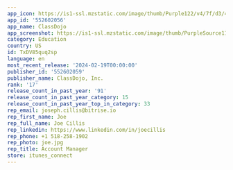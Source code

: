 ```yaml
---
app_icon: https://is1-ssl.mzstatic.com/image/thumb/Purple122/v4/7f/d3/46/7fd34667-95e3-a8f2-57c9-f18cc27ad788/AppIcon-0-1x_U007epad-0-0-sRGB-85-220-0.png/1024x1024bb.png
app_id: '552602056'
app_name: ClassDojo
app_screenshot: https://is1-ssl.mzstatic.com/image/thumb/PurpleSource116/v4/f7/86/7e/f7867e51-393e-6624-8fd9-ac906f87a8c6/c703b4d1-2fa8-4e1a-9737-84dbb80d6939_5.5_Screen_1.png/1242x2208bb.png
category: Education
country: US
id: TxDV85quq2sp
language: en
most_recent_release: '2024-02-19T00:00:00'
publisher_id: '552602059'
publisher_name: ClassDojo, Inc.
rank: '17'
release_count_in_past_year: '91'
release_count_in_past_year_category: 15
release_count_in_past_year_top_in_category: 33
rep_email: joseph.cillis@bitrise.io
rep_first_name: Joe
rep_full_name: Joe Cillis
rep_linkedin: https://www.linkedin.com/in/joecillis
rep_phone: +1 518-258-1902
rep_photo: joe.jpg
rep_title: Account Manager
store: itunes_connect
---
```

